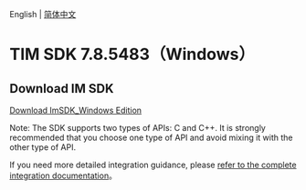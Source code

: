 English | [简体中文](./README_ZH.md)

# TIM SDK 7.8.5483（Windows）

## Download IM SDK

[Download ImSDK_Windows Edition](https://im.sdk.qcloud.com/download/plus/7.8.5483/cross_platform/ImSDK_Windows_7.8.5483.zip)

Note: The SDK supports two types of APIs: C and C++. It is strongly recommended that you choose one type of API and avoid mixing it with the other type of API.

If you need more detailed integration guidance, please [refer to the complete integration documentation](https://www.tencentcloud.com/document/product/1047/34310)。
